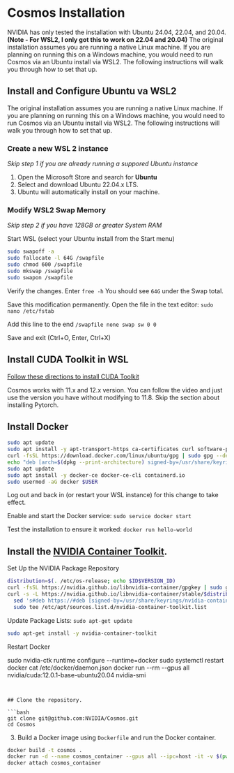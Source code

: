 # Cosmos Installation

NVIDIA has only tested the installation with Ubuntu 24.04, 22.04, and 20.04. **(Note - For WSL2, I only got this to work on 22.04 and 20.04)**
The original installation assumes you are running a native Linux machine. If you are planning on running this on a Windows machine, you would need to run Cosmos via an Ubuntu install via WSL2. The following instructions will walk you through how to set that up.

## Install and Configure Ubuntu va WSL2
The original installation assumes you are running a native Linux machine. If you are planning on running this on a Windows machine, you would need to run Cosmos via an Ubuntu install via WSL2. The following instructions will walk you through how to set that up.

### Create a new WSL 2 instance
_Skip step 1 if you are already running a suppored Ubuntu instance_

1. Open the Microsoft Store and search for **Ubuntu**
2. Select and download Ubuntu 22.04.x LTS.
3. Ubuntu will automatically install on your machine.

### Modify WSL2 Swap Memory
_Skip step 2 if you have 128GB or greater System RAM_

Start WSL (select your Ubuntu install from the Start menu)
```bash
sudo swapoff -a
sudo fallocate -l 64G /swapfile
sudo chmod 600 /swapfile
sudo mkswap /swapfile
sudo swapon /swapfile
```

Verify the changes. Enter `free -h` You should see `64G` under the Swap total.

Save this modification permanently. Open the file in the text editor: `sudo nano /etc/fstab`

Add this line to the end `/swapfile none swap sw 0 0`

Save and exit (Ctrl+O, Enter, Ctrl+X)

## Install CUDA Toolkit in WSL
[Follow these directions to install CUDA Toolkit](https://www.youtube.com/watch?v=1HzYU2_t3yc)

Cosmos works with 11.x and 12.x version. You can follow the video and just use the version you have without modifying to 11.8. Skip the section about installing Pytorch. 

## Install Docker

```bash
sudo apt update
sudo apt install -y apt-transport-https ca-certificates curl software-properties-common
curl -fsSL https://download.docker.com/linux/ubuntu/gpg | sudo gpg --dearmor -o /usr/share/keyrings/docker-archive-keyring.gpg
echo "deb [arch=$(dpkg --print-architecture) signed-by=/usr/share/keyrings/docker-archive-keyring.gpg] https://download.docker.com/linux/ubuntu $(lsb_release -cs) stable" | sudo tee /etc/apt/sources.list.d/docker.list > /dev/null
sudo apt update
sudo apt install -y docker-ce docker-ce-cli containerd.io
sudo usermod -aG docker $USER
```

Log out and back in (or restart your WSL instance) for this change to take effect.

Enable and start the Docker service: `sudo service docker start`

Test the installation to ensure it worked: `docker run hello-world`


## Install the [NVIDIA Container Toolkit](https://docs.nvidia.com/datacenter/cloud-native/container-toolkit/latest/install-guide.html).

Set Up the NVIDIA Package Repository
```bash
distribution=$(. /etc/os-release; echo $ID$VERSION_ID)
curl -fsSL https://nvidia.github.io/libnvidia-container/gpgkey | sudo gpg --dearmor -o /usr/share/keyrings/nvidia-container-toolkit-keyring.gpg
curl -s -L https://nvidia.github.io/libnvidia-container/stable/$distribution/libnvidia-container.list | \
  sed 's#deb https://#deb [signed-by=/usr/share/keyrings/nvidia-container-toolkit-keyring.gpg] https://#g' | \
  sudo tee /etc/apt/sources.list.d/nvidia-container-toolkit.list
```
Update Package Lists: `sudo apt-get update`

```bash
sudo apt-get install -y nvidia-container-toolkit
```
Restart Docker

sudo nvidia-ctk runtime configure --runtime=docker
sudo systemctl restart docker
cat /etc/docker/daemon.json
docker run --rm --gpus all nvidia/cuda:12.0.1-base-ubuntu20.04 nvidia-smi
```


## Clone the repository.

```bash
git clone git@github.com:NVIDIA/Cosmos.git
cd Cosmos
```

3. Build a Docker image using `Dockerfile` and run the Docker container.

```bash
docker build -t cosmos .
docker run -d --name cosmos_container --gpus all --ipc=host -it -v $(pwd):/workspace cosmos
docker attach cosmos_container
```
